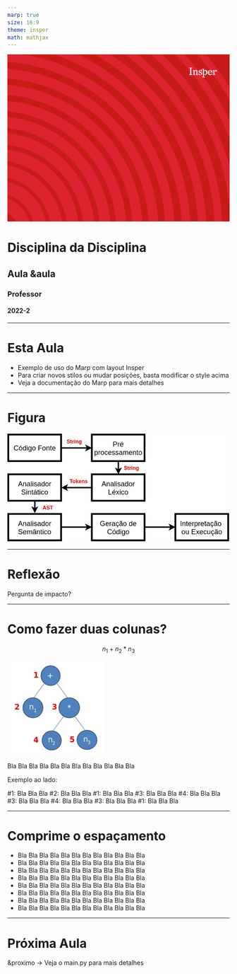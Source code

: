 ```yaml
--- 
marp: true
size: 16:9
theme: insper
math: mathjax
---
```


![bg](../example/first.png)

<!-- _class: first -->

# Disciplina da Disciplina
## Aula &aula
### Professor
#### 2022-2

---

# Esta Aula

* Exemplo de uso do Marp com layout Insper
* Para criar novos stilos ou mudar posições, basta modificar o style acima
* Veja a documentação do Marp para mais detalhes

---

<!-- _class: center -->

# Figura

![center](../example/compiler.jpeg)

---

<!-- _class: question -->

# Reflexão

Pergunta de impacto?

---

<!-- _class: double -->

# Como fazer duas colunas?

$$ n_1 + n_2 * n_3 $$
![center](../example/astexemp3.jpeg)

Bla Bla Bla Bla Bla Bla Bla Bla Bla Bla Bla Bla

Exemplo ao lado:

#1: Bla Bla Bla 
#2: Bla Bla Bla
#1: Bla Bla Bla
#3: Bla Bla Bla
#4: Bla Bla Bla
#3: Bla Bla Bla
#4: Bla Bla Bla
#3: Bla Bla Bla
#1: Bla Bla Bla

---

<!-- _class: narrow -->

# Comprime o espaçamento

* Bla Bla Bla Bla Bla Bla Bla Bla Bla Bla Bla Bla
* Bla Bla Bla Bla Bla Bla Bla Bla Bla Bla Bla Bla
* Bla Bla Bla Bla Bla Bla Bla Bla Bla Bla Bla Bla
* Bla Bla Bla Bla Bla Bla Bla Bla Bla Bla Bla Bla
* Bla Bla Bla Bla Bla Bla Bla Bla Bla Bla Bla Bla
* Bla Bla Bla Bla Bla Bla Bla Bla Bla Bla Bla Bla
* Bla Bla Bla Bla Bla Bla Bla Bla Bla Bla Bla Bla
* Bla Bla Bla Bla Bla Bla Bla Bla Bla Bla Bla Bla

---

# Próxima Aula

&proximo -> Veja o main.py para mais detalhes